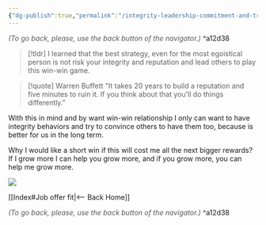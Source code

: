 ```yaml
---
{"dg-publish":true,"permalink":"/integrity-leadership-commitment-and-trustworthy-relationships/"}
---
```




<div class="transclusion internal-embed is-loaded"><div class="markdown-embed">




<font color="#595959">*(To go back, please, use the back button of the navigator.)*</font> 
^a12d38



</div></div>


> [!tldr] 
> I learned that the best strategy, even for the most egoistical person is not risk your integrity and reputation and lead others to play this win-win game.


> [!quote] Warren Buffett
> "It takes 20 years to build a reputation and five minutes to ruin it. If you think about that you'll do things differently."

With this in mind and by want win-win relationship I only can want to have integrity behaviors and try to convince others to have them too, because is better for us in the long term.

Why I would like a short win if this will cost me all the next bigger rewards?
If I grow more I can help you grow more, and if you grow more, you can help me grow more.

![](https://okptacultivate.files.wordpress.com/2019/11/pig-bank-account.jpeg)


<div class="transclusion internal-embed is-loaded"><div class="markdown-embed">





[[Index#Job offer fit|<-- Back Home]]

<div class="transclusion internal-embed is-loaded"><div class="markdown-embed">




<font color="#595959">*(To go back, please, use the back button of the navigator.)*</font> 
^a12d38



</div></div>


</div></div>

